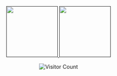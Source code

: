 <div id="title" align=center>

<a href="">
    <img height="135px" src="https://github-readme-stats.vercel.app/api?usernameMiaoMiao-Harem&hide_title=true&hide_border=true&show_icons=true&line_height=24&theme=gotham"/>
    <img height="135px" src="https://github-readme-stats.vercel.app/api/top-langs/?username=MiaoMiao-Harem&langs_count=6&hide_title=true&hide_border=true&layout=compact&theme=gotham"/>
</a>

![Visitor Count](https://komarev.com/ghpvc/?username=MiaoMiao-Harem&color=green&style=for-the-badge)

</div>
